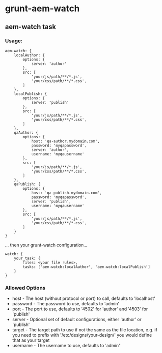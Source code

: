 # grunt-aem-watch
## aem-watch task
### Usage:
```
aem-watch: {
	localAuthor: {
		options: {
			server: 'author'
		},
		src: [
			'your/js/path/**/*.js',
			'your/css/path/**/*.css',
		]
	},
	localPublish: {
		options: {
			server: 'publish'
		},
		src: [
			'your/js/path/**/*.js',
			'your/css/path/**/*.css',
		]
	},
	qaAuthor: {
		options: {
			host: 'qa-author.mydomain.com',
			password: 'myqapassword',
			server: 'author',
			username: 'myqausername'
		},
		src: [
			'your/js/path/**/*.js',
			'your/css/path/**/*.css',
		]
	},
	qaPublish: {
		options: {
			host: 'qa-publish.mydomain.com',
			password: 'myqapassword',
			server: 'publish',
			username: 'myqausername'
		},
		src: [
			'your/js/path/**/*.js',
			'your/css/path/**/*.css',
		]
	}
}
```
... then your grunt-watch configuration...
```
watch: {
	your_task: {
		files: <your file rules>,
		tasks: ['aem-watch:localAuthor', 'aem-watch:localPublish']
	}
}
```
### Allowed Options
* host - The host (without protocol or port) to call, defaults to 'localhost'
* password - The password to use, defaults to 'admin'
* port - The port to use, defaults to '4502' for 'author' and '4503' for 'publish'
* server - Optional set of default configurations, either 'author' or 'publish'
* target - The target path to use if not the same as the file location, e.g. if you need to prefix with '/etc/designs/your-design/' you would define that as your target
* username - The username to use, defaults to 'admin'